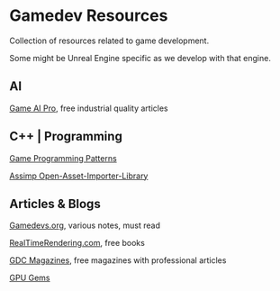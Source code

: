 # Gamedev Resources

Collection of resources related to game development.

Some might be Unreal Engine specific as we develop with that engine.

## AI

[Game AI Pro](https://www.gameaipro.com/), free industrial quality articles

## C++ | Programming

[Game Programming Patterns](https://gameprogrammingpatterns.com/)

[Assimp Open-Asset-Importer-Library](https://github.com/assimp/assimp)

## Articles & Blogs

[Gamedevs.org](https://www.gamedevs.org/), various notes, must read

[RealTimeRendering.com](https://www.realtimerendering.com/), free books

[GDC Magazines](https://www.gdcvault.com/gdmag), free magazines with professional articles

[GPU Gems](https://developer.nvidia.com/gpugems/gpugems/contributors)